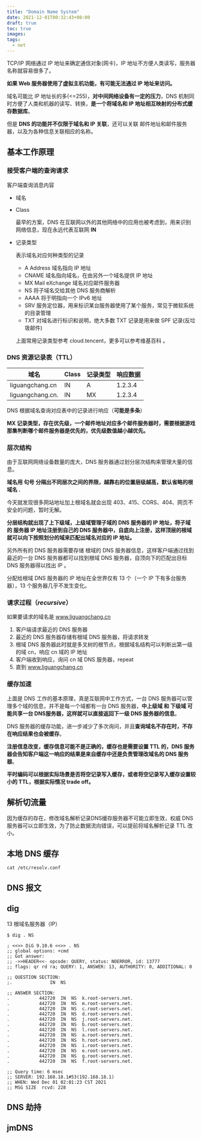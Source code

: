 ```yaml
---
title: "Domain Name System"
date: 2021-12-01T00:32:43+08:00
draft: true
toc: true
images:
tags: 
  - net
---
```


TCP/IP 网络通过 IP 地址来确定通信对象(网卡)，IP 地址不方便人类读写，服务器名称就容易很多了。

**如果 Web 服务器使用了虚拟主机功能，有可能无法通过 IP 地址来访问。**

域名可能比 IP 地址长的多(<=255)，**对中间网络设备有一定的压力**，DNS 机制同时方便了人类和机器的读写、转换，**是一个将域名和 IP 地址相互映射的分布式缓存数据库**。

但是 **DNS 的功能并不仅限于域名和 IP 关联**，还可以关联 邮件地址和邮件服务器，以及为各种信息关联相应的名称。

## 基本工作原理

### 接受客户端的查询请求

客户端查询消息内容

- 域名

- Class 

  最早的方案，DNS 在互联网以外的其他网络中的应用也被考虑到，用来识别网络信息，现在永远代表互联网 **IN**

- 记录类型

  表示域名对应何种类型的记录

  - A             Address 域名指向 IP 地址
  - CNAME 域名指向域名，在由另外一个域名提供 IP 地址
  - MX          Mail eXchange 域名对应邮件服务器
  - NS          将子域名交给其他 DNS 服务商解析
  - AAAA     将于明指向一个 IPv6 地址
  - SRV        服务定位器，用来标识某台服务器使用了某个服务，常见于微软系统的目录管理
  - TXT        对域名进行标识和说明，绝大多数 TXT 记录是用来做 SPF 记录(反垃圾邮件) 

  上面常用记录类型参考 cloud.tencent，更多可以参考维基百科 。

### DNS 资源记录表（TTL）

| 域名             | Class | 记录类型 | 响应数据 |
| ---------------- | ----- | -------- | -------- |
| liguangchang.cn  | IN    | A        | 1.2.3.4  |
| liguangchang.cn. | IN    | MX       | 1.2.3.4  |

DNS 根据域名查询对应表中的记录进行响应（**可能是多条**）

**MX 记录类型，存在优先级，一个邮件地址对应多个邮件服务器时，需要根据游戏那集判断哪个邮件服务器是优先的，优先级数值越小越优先。**

### 层次结构

由于互联网网络设备数量的庞大，DNS 服务器通过划分层次结构来管理大量的信息。

**域名用 句号 分隔出不同层次之间的界限，越靠右的位置层级越高，默认省略的根域名 .**

今天就发现很多网站地址加上根域名就会出现 403、415、CORS、404、网页不安全的问题，暂时无解。

**分层结构就出现了上下级域，上级域管理子域的 DNS 服务器的 IP 地址，将子域的 服务器 IP 地址注册到自己的 DNS 服务器中，自底向上注册，这样顶层的根域就可以向下按照划分的域来匹配出域名对应的 IP 地址。**

另外所有的 DNS 服务器需要存储 根域的 DNS 服务器信息，这样客户端通过找到最近的一台 DNS 服务器都可以找到根域 DNS 服务器，自顶向下的匹配出目标 DNS 服务器得以找出 IP 。

分配给根域 DNS 服务器的 IP 地址在全世界仅有 13 个（一个 IP 下有多台服务器），13 个服务器几乎不发生变化。

### 请求过程（*recursive*）

如果要请求的域名是 www.liguangchang.cn

1. 客户端请求最近的 DNS 服务器
2. 最近的 DNS 服务器存储有根域 DNS 服务器，将请求转发
3. 根域 DNS 服务器此时就是多叉树的根节点，根据域名结构可以判断出第一级的域 cn，响应 cn 域的 IP 地址
4. 客户端收到响应，询问 cn 域 DNS 服务器，repeat
5. 直到 www.liguangchang.cn

### 缓存加速

上面是 DNS 工作的基本原理，真是互联网中工作方式，一台 DNS 服务器可以管理多个域的信息，并不是每一个域都有一台 DNS 服务器，**中上级域 和 下级域 可能共享一台 DNS服务器，这样就可以直接返回下一级 DNS 服务器的信息**。

DNS 服务器的缓存功能，进一步减少了多次询问，并且**查询域名不存在时，不存在响应结果也会被缓存**。

**注册信息改变，缓存信息可能不是正确的，缓存也是需要设置 TTL 的，DNS 服务器会告知客户端这一响应的结果是来自缓存中还是负责管理改域名的 DNS 服务器**。

**平时编码可以根据实际场景是否将空记录写入缓存，或者将空记录写入缓存设置较小的 TTL，根据实际情况 trade off。**

## 解析切流量

因为缓存的存在，修改域名解析记录DNS缓存服务器不可能立即生效，权威 DNS服务器可以立即生效，为了防止数据流向错误，可以提前将域名解析记录 TTL 改小。

## 本地 DNS 缓存

``cat /etc/resolv.conf``

## DNS 报文



## dig

13 根域名服务器（IP）

```
$ dig . NS

; <<>> DiG 9.10.6 <<>> . NS
;; global options: +cmd
;; Got answer:
;; ->>HEADER<<- opcode: QUERY, status: NOERROR, id: 13777
;; flags: qr rd ra; QUERY: 1, ANSWER: 13, AUTHORITY: 0, ADDITIONAL: 0

;; QUESTION SECTION:
;.				IN	NS

;; ANSWER SECTION:
.			442720	IN	NS	k.root-servers.net.
.			442720	IN	NS	m.root-servers.net.
.			442720	IN	NS	c.root-servers.net.
.			442720	IN	NS	d.root-servers.net.
.			442720	IN	NS	j.root-servers.net.
.			442720	IN	NS	b.root-servers.net.
.			442720	IN	NS	l.root-servers.net.
.			442720	IN	NS	a.root-servers.net.
.			442720	IN	NS	h.root-servers.net.
.			442720	IN	NS	i.root-servers.net.
.			442720	IN	NS	e.root-servers.net.
.			442720	IN	NS	g.root-servers.net.
.			442720	IN	NS	f.root-servers.net.

;; Query time: 6 msec
;; SERVER: 192.168.18.1#53(192.168.18.1)
;; WHEN: Wed Dec 01 02:01:23 CST 2021
;; MSG SIZE  rcvd: 228
```

## DNS 劫持

## jmDNS



[腾讯云DNS解析记录类型说明]: https://cloud.tencent.com/document/product/302/38661
[维基百科DNS记录类型]: https://zh.wikipedia.org/wiki/DNS%E8%AE%B0%E5%BD%95%E7%B1%BB%E5%9E%8B%E5%88%97%E8%A1%A8

